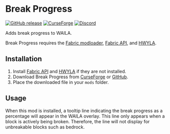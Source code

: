 # Break Progress

[![GitHub release](https://img.shields.io/github/release/haykam821/Break-Progress.svg?style=popout&label=github)](https://github.com/haykam821/Break-Progress/releases/latest)
[![CurseForge](https://img.shields.io/static/v1?style=popout&label=curseforge&message=project&color=6441A4)](https://www.curseforge.com/minecraft/mc-mods/break-progress)
[![Discord](https://img.shields.io/static/v1?style=popout&label=chat&message=discord&color=7289DA)](https://discord.gg/eXcffmW)

Adds break progress to WAILA.

Break Progress requires the [Fabric modloader](https://fabricmc.net/use/), [Fabric API](https://www.curseforge.com/minecraft/mc-mods/fabric-api), and [HWYLA](https://www.curseforge.com/minecraft/mc-mods/hwyla).

## Installation

1. Install [Fabric API](https://www.curseforge.com/minecraft/mc-mods/fabric-api) and [HWYLA](https://www.curseforge.com/minecraft/mc-mods/hwyla) if they are not installed.
2. Download Break Progress from [CurseForge](https://www.curseforge.com/minecraft/mc-mods/break-progress/files) or [GitHub](https://github.com/haykam821/Break-Progress/releases).
3. Place the downloaded file in your `mods` folder.

## Usage

When this mod is installed, a tooltip line indicating the break progress as a percentage will appear in the WAILA overlay. This line only appears when a block is actively being broken. Therefore, the line will not display for unbreakable blocks such as bedrock.
